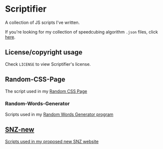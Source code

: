# Scriptifier
A collection of JS scripts I've written. 

If you're looking for my collection of speedcubing algorithm `.json` files, click <a href="https://github.com/OWelton-Rosie/alg-jsons">here</a>.

## License/copyright usage
Check `LICENSE` to view Scriptifier's license.

## Random-CSS-Page
The script used in my <a href="https://github.com/OWelton-Rosie/Random-CSS-Page">Random CSS Page</a>

### Random-Words-Generator
Scripts used in my <a href="https://github.com/OWelton-Rosie/Random-Words-Generator">Random Words Generator program

## SNZ-new
Scripts used in my <a href="https://github.com/OWelton-Rosie/SNZ-new">proposed new SNZ website</a>

